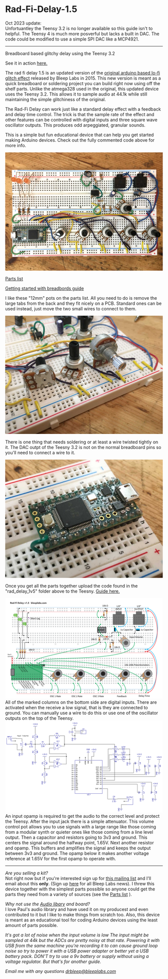 # Rad-Fi-Delay-1.5
  
Oct 2023 update:  
Unfortuantley the Teensy 3.2 is no longer available so this guide isn't to helpful. The Teensy 4 is much more posverful but lacks a built in DAC. The code could be modified to use a simple SPI DAC like a MCP4921.  

****



        
Breadboard based glitchy delay using the Teensy 3.2

See it in action <a href="https://www.instagram.com/p/B95Jid-hxqO/?utm_source=ig_web_copy_link">here.</a>

The rad fi delay 1.5 is an updated version of the <a href="http://bleeplabs.com/rad-fi-central/">original arduino based lo-fi glitch effect</a> released by Bleep Labs in 2015. This new version is meant as a quick breadboard or soldering project you can build right now using off the shelf parts. 
Unlike the atmega328 used in the original, this updated device uses the Teensy 3.2. This allows it to sample audio at 44.1k while still maintaining the simple glitchiness of the original. 

The Rad-Fi Delay can work just like a standard delay effect with a feedback and delay time control.
The trick is that the sample rate of the effect and other features can be controlled with digital inputs and three square wave oscillator outputs. This produces odd arpeggiated, granular sounds. 

This is a simple but fun educational device that can help you get started making Arduino devices. 
Check out the fully commented code above for more info. 

<img src="https://raw.githubusercontent.com/BleepLabs/Rad-Fi-Delay-1.5/master/assembled-device.jpg">

<a href="https://docs.google.com/spreadsheets/d/1HgXk2Bo4Rd0A5V1MbUsgcbOM54Az-JnbRDxo8K8Pac8/edit?usp=sharing">Parts list</a>

<a href="https://github.com/BleepLabs/Rad-Fi-Delay-1.5/blob/master/Intro%20to%20breadboards.pdf">Getting started with breadbords guide</a>

I like these "12mm" pots on the parts list. All you need to do is remove the large tabs from the back and they fit nicely on a PCB.
Standard ones can be used instead, just move the two small wires to connect to them.

<img src="https://raw.githubusercontent.com/BleepLabs/Rad-Fi-Delay-1.5/master/pots.jpg">

There is one thing that needs soldering or at least a wire twisted tightly on it. The DAC outpt of the Teesny 3.2 is not on the normal breadboard pins so you'll need to connect a wire to it. 

<img src="https://raw.githubusercontent.com/BleepLabs/Rad-Fi-Delay-1.5/master/DAC.jpg">

Once you get all the parts together upload the code found in the "rad_delay_1v5" folder above to the Teesny. <a href="https://www.pjrc.com/teensy/teensyduino.html">Guide here.</a>

<img src="https://raw.githubusercontent.com/BleepLabs/Rad-Fi-Delay-1.5/master/Rad-fi-delay-1v5-breadboard-layout-2.png">
All of the marked columns on the bottom side are digital inputs. There are activated when the receive a low signal, that is they are connected to ground. You can manually use a wire to do this or use one of the oscillator outputs on the top of the Teensy. 


<img src="https://raw.githubusercontent.com/BleepLabs/Rad-Fi-Delay-1.5/master/rad%20fi%20delay%201v5%20schematic%202.bmp">
An input opamp is required to get the audio to the correct level and protect the Teensy. 
After the input jack there is a simple attenuator. This volume control pot allows you to use signals with a large range like those coming from a modular synth or quieter ones like those coming from a line level output. 
Then a capacitor and resistors going to 3v3 and ground. This centers the signal around the halfway point, 1.65V. Next another resistor and opamp. This buffers and amplifies the signal and keeps the output between 3v3 and ground. The opamp below it makes another voltage reference at 1.65V for the first opamp to operate with. 

---------------

<i>Are you selling a kit?</i><br>
Not right now but if you're interested sign up for <a href="https://confirmsubscription.com/h/r/35B95AB32EF3DEEC2540EF23F30FEDED">this mailing list<a/> and I'll email about this <b>only</b>. (Sign up <a href="https://confirmsubscription.com/h/r/A3B09EAD151885B6">here</a> for all Bleep Labs news). I threw this device together with the simplest parts possible so anyone could get the parts they need from a variety of sources (see the <a href="https://docs.google.com/spreadsheets/d/1HgXk2Bo4Rd0A5V1MbUsgcbOM54Az-JnbRDxo8K8Pac8/edit?usp=sharing">Parts list</a>
). 

<i>Why not use the <a href="https://www.pjrc.com/teensy/td_libs_Audio.html">Audio libary</a> and board?</i><br>
I love Paul's audio library and have used it on my producest and even contributed to it but I like to make things from scratch too. Also, this device is meant as an educational tool for coding Arduino devices using the least amount of parts possible.   

<i>It's got a lot of noise when the input volume is low<i>
The input might be sampled at 44k but the ADCs are pretty noisy at that rate. 
Powering it with USB from the same machine you're recording it to can cause ground loop noise so try to power it with a USB power adapter or better yet a USB battery pack. DON'T try to use a 9v battery or supply without using a voltage regulator. But that's for another guide. 

Email me with any questions
drbleep@bleeplabs.com




